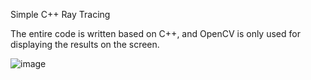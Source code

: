 Simple C++ Ray Tracing

The entire code is written based on C++, and OpenCV is only used for displaying the results on the screen.

![image](https://github.com/Nov10/RayTracing/assets/91333241/7010c551-60d3-43e3-862c-a136bdff6220)
